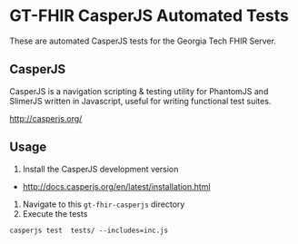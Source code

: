 # GT-FHIR CasperJS Automated Tests

These are automated CasperJS tests for the Georgia Tech FHIR Server.

## CasperJS

CasperJS is a navigation scripting & testing utility for PhantomJS and SlimerJS written in Javascript, useful for writing functional test suites.

http://casperjs.org/

## Usage

1. Install the CasperJS development version
  * http://docs.casperjs.org/en/latest/installation.html
1. Navigate to this `gt-fhir-casperjs` directory
1. Execute the tests

  ````
  casperjs test  tests/ --includes=inc.js
  ````
